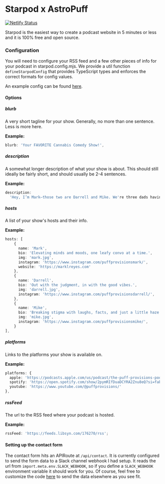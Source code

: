 # Starpod x AstroPuff

[![Netlify Status](https://api.netlify.com/api/v1/badges/2d0d219d-4cde-4641-979e-4eaa115a4cd7/deploy-status)](https://app.netlify.com/sites/puffprovisions/deploys)

Starpod is the easiest way to create a podcast website in 5 minutes or less and
it is 100% free and open source.

### Configuration

You will need to configure your RSS feed and a few other pieces of info for your
podcast in starpod.config.mjs. We provide a util function `defineStarpodConfig`
that provides TypeScript types and enforces the correct formats for config
values.

An example config can be found [here](./starpod.config.ts).

#### Options

##### blurb

A very short tagline for your show. Generally, no more than one sentence. Less
is more here.

**Example:**

```ts
blurb: 'Your FAVORITE Cannabis Comedy Show!',
```

##### description

A somewhat longer description of what your show is about. This should still
ideally be fairly short, and should usually be 2-4 sentences.

**Example:**

```ts
description:
  'Hey, I’m Mark—those two are Darrell and Mike. We're three dads having real, often hilarious, cannabis-fueled chats about modern life. From vape pens that look like USBs to what our kids might think—we’re figuring it out as we go. We don’t have all the answers, but we’ve got questions, snacks, and a mic. So if you’re comfy with that, pull up a chair, kick back and welcome to The Puff Provisions Podcast!',
```

##### hosts

A list of your show's hosts and their info.

**Example:**

```ts
hosts: [
    {
      name: 'Mark',
      bio: 'Elevating minds and moods, one leafy convo at a time.',
      img: 'mark.jpg',
      instagram: 'https://www.instagram.com/puffprovisionsmark/',
      website: 'https://marklreyes.com'
    },
    {
      name: 'Darrell',
      bio: 'Out with the judgment, in with the good vibes.',
      img: 'darrell.jpg',
      instagram: 'https://www.instagram.com/puffprovisionsdarrell/',
    },
    {
      name: 'Mike',
      bio: 'Breaking stigma with laughs, facts, and just a little haze.',
      img: 'mike.jpg',
      instagram: 'https://www.instagram.com/puffprovisionsmike/',
    }
],
```

##### platforms

Links to the platforms your show is available on.

**Example:**

```ts
platforms: {
  apple: 'https://podcasts.apple.com/us/podcast/the-puff-provisions-podcast/id1462384838',
  spotify: 'https://open.spotify.com/show/2pymRIfDuaDCYRA2Znu8eQ?si=fabc9f336ac340aa',
  youtube: 'https://www.youtube.com/@puffprovisions/'
},
```

##### rssFeed

The url to the RSS feed where your podcast is hosted.

**Example:**

```ts
rssFeed: 'https://feeds.libsyn.com/176270/rss';
```

#### Setting up the contact form

The contact form hits an APIRoute at `/api/contact`. It is currently configured
to send the form data to a Slack channel webhook I had setup. It reads the url
from `import.meta.env.SLACK_WEBHOOK`, so if you define a `SLACK_WEBHOOK`
environment variable it should work for you. Of course, feel free to customize
the code [here](./src/pages/api/contact.ts) to send the data elsewhere as you
see fit.
